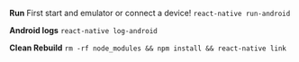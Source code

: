 **Run**
First start and emulator or connect a device!
`react-native run-android`

**Android logs**
`react-native log-android`

**Clean Rebuild**
`rm -rf node_modules && npm install && react-native link`